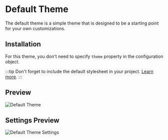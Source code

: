 # Default Theme

The default theme is a simple theme that is designed to be a starting point for your own customizations.

## Installation

For this theme, you don't need to specify `theme` property in the configuration object.

:::tip
Don't forget to include the default stylesheet in your project. [Learn more](../guide/getting-started.md#linking-styles).
:::

## Preview

![Default Theme](/themes/cc-theme-default.jpeg)

## Settings Preview

![Default Theme Settings](/themes/cc-theme-default-settings.jpeg)

